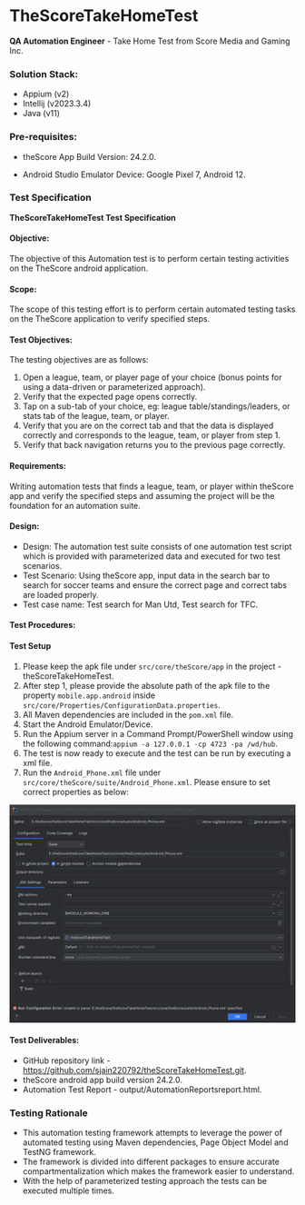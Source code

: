 # **TheScoreTakeHomeTest**

**QA Automation Engineer** - Take Home Test from Score Media and Gaming Inc.

### **Solution Stack:**

- Appium (v2)
- Intellij (v2023.3.4)
- Java (v11)

### **Pre-requisites:**

- theScore App Build Version: 24.2.0.

- Android Studio Emulator Device: Google Pixel 7, Android 12.


### **Test Specification**

**TheScoreTakeHomeTest Test Specification**

#### Objective:
The objective of this Automation test is to perform certain testing activities on the TheScore android application.

#### Scope: 
The scope of this testing effort is to perform certain automated testing tasks on the TheScore application to verify specified steps.

#### Test Objectives: 

The testing objectives are as follows:
1. Open a league, team, or player page of your choice (bonus points for using a data-driven or parameterized approach).
2. Verify that the expected page opens correctly.
3. Tap on a sub-tab of your choice, eg: league table/standings/leaders, or stats tab of the league, team, or player. 
4. Verify that you are on the correct tab and that the data is displayed correctly and corresponds to the league, team, or player from step 1. 
5. Verify that back navigation returns you to the previous page correctly.

#### Requirements:

Writing automation tests that finds a league, team, or player within theScore app and verify the specified steps and assuming the project will be the foundation for an automation suite.

#### Design: 

- Design: The automation test suite consists of one automation test script which is provided with parameterized data and executed for two test scenarios.
- Test Scenario: Using theScore app, input data in the search bar to search for soccer teams and ensure the correct page and correct tabs are loaded properly. 
- Test case name: Test search for Man Utd, Test search for TFC. 


#### Test Procedures:

#### Test Setup

1. Please keep the apk file under `src/core/theScore/app` in the project - theScoreTakeHomeTest.
2. After step 1, please provide the absolute path of the apk file to the property `mobile.app.android` inside `src/core/Properties/ConfigurationData.properties`.
3. All Maven dependencies are included in the `pom.xml` file.
4. Start the Android Emulator/Device.
5. Run the Appium server in a Command Prompt/PowerShell window using the following command:`appium -a 127.0.0.1 -cp 4723 -pa /wd/hub`.
6. The test is now ready to execute and the test can be run by executing a xml file.
7. Run the `Android_Phone.xml` file under `src/core/theScore/suite/Android_Phone.xml`. Please ensure to set correct properties as below:

![img.png](img.png)

#### Test Deliverables:

- GitHub repository link - https://github.com/sjain220792/theScoreTakeHomeTest.git.
- theScore android app build version 24.2.0.
- Automation Test Report - output/AutomationReportsreport.html.

### Testing Rationale

- This automation testing framework attempts to leverage the power of automated testing using Maven dependencies, Page Object Model and TestNG framework.
- The framework is divided into different packages to ensure accurate compartmentalization which makes the framework easier to understand.
- With the help of parameterized testing approach the tests can be executed multiple times. 